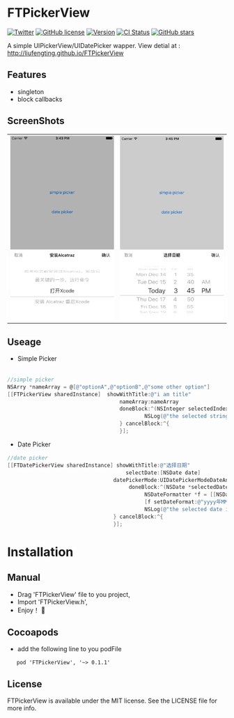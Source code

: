 # FTPickerView
[![Twitter](https://img.shields.io/badge/twitter-@liufengting-blue.svg?style=flat)](http://twitter.com/liufengting) 
[![GitHub license](https://img.shields.io/badge/license-MIT-blue.svg)](https://raw.githubusercontent.com/liufengting/FTPickerView/master/LICENSE)
[![Version](https://img.shields.io/cocoapods/v/FTPickerView.svg?style=flat)](http://cocoapods.org/pods/FTPickerView)
[![CI Status](http://img.shields.io/travis/liufengting/FTPickerView.svg?style=flat)](https://travis-ci.org/liufengting/FTPickerView)
[![GitHub stars](https://img.shields.io/github/stars/liufengting/FTPickerView.svg)](https://github.com/liufengting/FTPickerView/stargazers)


A simple UIPickerView/UIDatePicker wapper.
View detial at : http://liufengting.github.io/FTPickerView


## Features
- singleton
- block callbacks


## ScreenShots

<table>
  <tr>
    <th><img src="/ImageAssets/SimplePicker.png" width="250"/></th>
    <th><img src="/ImageAssets/DatePicker.png" width="250"/></th>
  </tr>
</table>


## Useage

* Simple Picker 

```objective-c

//simple picker
NSArry *nameArray = @[@"optionA",@"optionB",@"some other option"]
[[FTPickerView sharedInstance]  showWithTitle:@"i am title"
                                    nameArray:nameArray
                                    doneBlock:^(NSInteger selectedIndex) {
                                       		NSLog(@"the selected string is: %@",nameArray[selectedIndex]);
                                    } cancelBlock:^{
                                    }];
```

* Date Picker 


```objective-c
//date picker
[[FTDatePickerView sharedInstance] showWithTitle:@"选择日期"
                                      selectDate:[NSDate date]
                                  datePickerMode:UIDatePickerModeDateAndTime
                                       doneBlock:^(NSDate *selectedDate) {
                                            NSDateFormatter *f = [[NSDateFormatter alloc]init];
                                            [f setDateFormat:@"yyyy年MM月dd日 HH:mm:ss"];
                                            NSLog(@"the selected date is: %@",[f stringFromDate:selectedDate]);
                                  } cancelBlock:^{
                                  }];
```
# Installation

## Manual
* Drag 'FTPickerView' file to you project,
* Import 'FTPickerView.h',
* Enjoy！ 🍺

## Cocoapods

* add the following line to you podFile

```
   pod 'FTPickerView', '~> 0.1.1'
```

## License

FTPickerView is available under the MIT license. See the LICENSE file for more info.




